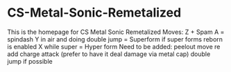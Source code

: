 # CS-Metal-Sonic-Remetalized
This is the homepage for CS Metal Sonic Remetalized
Moves:
Z + Spam A = spindash
Y in air and doing double jump = Superform if super forms reborn is enabled
X while super = Hyper form
Need to be added:
peelout move
re add charge attack (prefer to have it deal damage via metal cap)
double jump if possible
